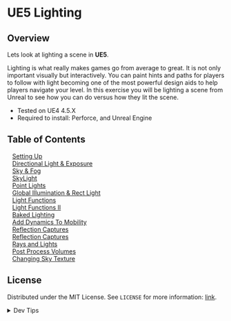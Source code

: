 # UE5 Lighting


<!-- OVERVIEW -->
## Overview

Lets look at lighting a scene in **UE5**.

 Lighting is what really makes games go from average to great. It is not only important visually but interactively. You can paint hints and paths for players to follow with light becoming one of the most powerful design aids to help players navigate your level. In this exercise you will be lighting a scene from Unreal to see how you can do versus how they lit the scene. 
  

* Tested on UE4 4.5.X
* Required to install: Perforce, and Unreal Engine

<!-- TOC -->
## Table of Contents
<kbd></kbd> &nbsp;&nbsp; [Setting Up](setting-up/README.md#user-content-setting-up) <br>
<kbd></kbd> &nbsp;&nbsp; [Directional Light & Exposure](directional/README.md#user-content-directional-light--exposure) <br>
<kbd></kbd> &nbsp;&nbsp; [Sky & Fog](sky-fog/README.md#user-content-sky--fog) <br>
<kbd></kbd> &nbsp;&nbsp; [SkyLight](skylight/README.md#user-content-skylight) <br>
<kbd></kbd> &nbsp;&nbsp; [Point Lights](point-lights/README.md#user-content-point-lights) <br>
<kbd></kbd> &nbsp;&nbsp; [Global Illumination & Rect Light](gi-rect/README.md#user-content-global-illumination--rect-light) <br>
<kbd></kbd> &nbsp;&nbsp; [Light Functions](light-functions/README.md#user-content-light-functions) <br>
<kbd></kbd> &nbsp;&nbsp; [Light Functions II](light-functions-ii/README.md#user-content-light-functions-ii) <br>
<kbd></kbd> &nbsp;&nbsp; [Baked Lighting](baked-lighting/README.md#user-content-baked-lighting) <br>
<kbd></kbd> &nbsp;&nbsp; [Add Dynamics To Mobility](dynamics-mobility/README.md#user-content-add-dynamics-to-mobility) <br>
<kbd></kbd> &nbsp;&nbsp; [Reflection Captures](reflection/README.md#user-content-reflection-captures) <br>
<kbd></kbd> &nbsp;&nbsp; [Reflection Captures](reflection/README.md#user-content-reflection-captures) <br>
<kbd></kbd> &nbsp;&nbsp; [Rays and Lights](rays-lights/README.md#user-content-rays-and-lights) <br>
<kbd></kbd> &nbsp;&nbsp; [Post Process Volumes](post-process/README.md#user-content-post-process-volumes) <br>
<kbd></kbd> &nbsp;&nbsp; [Changing Sky Texture](sky-texture/README.md#user-content-changing-sky-texture) <br>


<!-- LICENSE -->
## License
Distributed under the MIT License. See `LICENSE` for more information: [link](LICENSE).


</p>
</details>
<details><summary>Dev Tips</summary>
make git m="add commit message"
</details>

